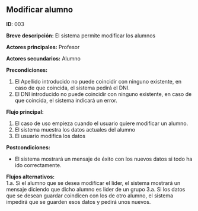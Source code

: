 ## Modificar alumno
**ID**: 003

**Breve descripción:** El sistema permite modificar los alumnos

**Actores principales:** Profesor

**Actores secundarios:** Alumno

**Precondiciones:**
1. El Apellido introducido no puede coincidir con ninguno existente, en caso de que coincida, el sistema pedirá el DNI.
2. El DNI introducido no puede coincidir con ninguno existente, en caso de que coincida, el sistema indicará un error.

**Flujo principal:**
1. El caso de uso empieza cuando el usuario quiere modificar un alumno.
2. El sistema muestra los datos actuales del alumno
3. El usuario modifica los datos

**Postcondiciones:**
* El sistema mostrará un mensaje de éxito con los nuevos datos si todo ha ido correctamente.

**Flujos alternativos:**  
 1.a. Si el alumno que se desea modificar el lider, el sistema mostrará un mensaje diciendo que dicho alumno es lider de un grupo
 3.a. Si los datos que se desean guardar coindicen con los de otro alumno, el sistema impedirá que se guarden esos datos y pedirá unos nuevos.
 
  
